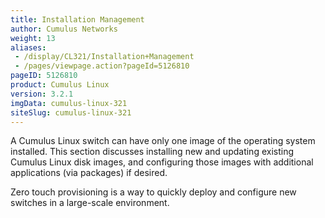 ```yaml
---
title: Installation Management
author: Cumulus Networks
weight: 13
aliases:
 - /display/CL321/Installation+Management
 - /pages/viewpage.action?pageId=5126810
pageID: 5126810
product: Cumulus Linux
version: 3.2.1
imgData: cumulus-linux-321
siteSlug: cumulus-linux-321
---
```

A Cumulus Linux switch can have only one image of the operating system
installed. This section discusses installing new and updating existing
Cumulus Linux disk images, and configuring those images with additional
applications (via packages) if desired.

Zero touch provisioning is a way to quickly deploy and configure new
switches in a large-scale environment.

<article id="html-search-results" class="ht-content" style="display: none;">

</article>

<footer id="ht-footer">

</footer>
